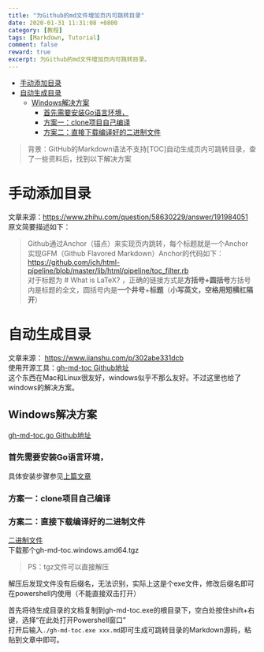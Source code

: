 ```yaml
---
title: "为Github的md文件增加页内可跳转目录"
date: 2020-01-31 11:31:08 +0800
category: [教程]
tags: [Markdown, Tutorial]
comment: false
reward: true
excerpt: 为Github的md文件增加页内可跳转目录。
---
```


* [手动添加目录](#%E6%89%8B%E5%8A%A8%E6%B7%BB%E5%8A%A0%E7%9B%AE%E5%BD%95)
* [自动生成目录](#%E8%87%AA%E5%8A%A8%E7%94%9F%E6%88%90%E7%9B%AE%E5%BD%95)
  * [Windows解决方案](#windows%E8%A7%A3%E5%86%B3%E6%96%B9%E6%A1%88)
    * [首先需要安装Go语言环境，](#%E9%A6%96%E5%85%88%E9%9C%80%E8%A6%81%E5%AE%89%E8%A3%85go%E8%AF%AD%E8%A8%80%E7%8E%AF%E5%A2%83)
    * [方案一：clone项目自己编译](#%E6%96%B9%E6%A1%88%E4%B8%80clone%E9%A1%B9%E7%9B%AE%E8%87%AA%E5%B7%B1%E7%BC%96%E8%AF%91)
    * [方案二：直接下载编译好的二进制文件](#%E6%96%B9%E6%A1%88%E4%BA%8C%E7%9B%B4%E6%8E%A5%E4%B8%8B%E8%BD%BD%E7%BC%96%E8%AF%91%E5%A5%BD%E7%9A%84%E4%BA%8C%E8%BF%9B%E5%88%B6%E6%96%87%E4%BB%B6)

>背景：GitHub的Markdown语法不支持[TOC]自动生成页内可跳转目录，查了一些资料后，找到以下解决方案

# 手动添加目录
文章来源：<https://www.zhihu.com/question/58630229/answer/191984051>  
原文简要描述如下：
>Github通过Anchor（锚点）来实现页内跳转，每个标题就是一个Anchor  
>实现GFM（Github Flavored Markdown）Anchor的代码如下：https://github.com/jch/html-pipeline/blob/master/lib/html/pipeline/toc_filter.rb  
>对于标题为 # What is LaTeX? ，正确的链接方式是**方括号+圆括号**方括号内是标题的全文，圆括号内是**一个井号**+**标题**（**小写英文，空格用短横杠隔开**）

# 自动生成目录
文章来源：
<https://www.jianshu.com/p/302abe331dcb>  
使用开源工具：[gh-md-toc Github地址](https://github.com/ekalinin/github-markdown-toc)  
这个东西在Mac和Linux很友好，windows似乎不那么友好。不过这里也给了windows的解决方案。

## Windows解决方案
[gh-md-toc.go Github地址](https://github.com/ekalinin/github-markdown-toc.go)

### 首先需要安装Go语言环境，
具体安装步骤参见[上篇文章](https://leeyaonan.github.io/%E5%AD%A6%E4%B9%A0%E7%AC%94%E8%AE%B0/2020/01/31/Go%E8%AF%AD%E8%A8%80%E5%AD%A6%E4%B9%A0%E7%AC%94%E8%AE%B0-%E4%B8%80.html)

### 方案一：clone项目自己编译

### 方案二：直接下载编译好的二进制文件
[二进制文件](https://github.com/ekalinin/github-markdown-toc.go/releases)  
下载那个gh-md-toc.windows.amd64.tgz  
>PS：tgz文件可以直接解压  

解压后发现文件没有后缀名，无法识别，实际上这是个exe文件，修改后缀名即可在powershell内使用（不能直接双击打开）  

首先将待生成目录的文档复制到gh-md-toc.exe的根目录下，空白处按住shift+右键，选择“在此处打开Powershell窗口”  
打开后输入`./gh-md-toc.exe xxx.md`即可生成可跳转目录的Markdown源码，粘贴到文章中即可。  